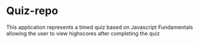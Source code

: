 # Quiz-repo

This application represents a timed quiz based on Javascript Fundamentals 
allowing the user to view highscores after completing the quiz